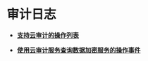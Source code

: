 # 审计日志<a name="dew_01_0019"></a>

-   **[支持云审计的操作列表](支持云审计的操作列表.md)**  

-   **[使用云审计服务查询数据加密服务的操作事件](使用云审计服务查询数据加密服务的操作事件.md)**  

